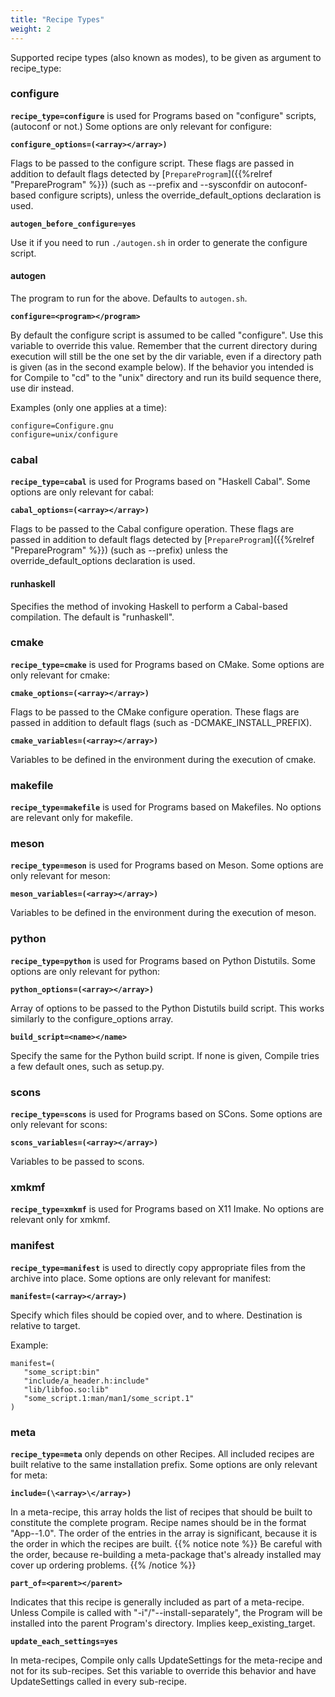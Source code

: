 ```yaml
---
title: "Recipe Types"
weight: 2
---
```


Supported recipe types (also known as modes), to be given as argument to
recipe_type:

### configure

**`recipe_type=configure`** is used for Programs based on "configure" scripts,
(autoconf or not.) Some options are only relevant for configure:

**`configure_options=(<array></array>)`**

Flags to be passed to the configure script. These flags are passed in addition
to default flags detected by [`PrepareProgram`]({{%relref "PrepareProgram" %}})
(such as --prefix and --sysconfdir on autoconf-based configure scripts), unless
the override_default_options declaration is used.

**`autogen_before_configure=yes`**

Use it if you need to run `./autogen.sh` in order to generate the configure
script.

#### autogen

The program to run for the above. Defaults to `autogen.sh`.

**`configure=<program></program>`**

By default the configure script is assumed to be called "configure". Use this
variable to override this value. Remember that the current directory during
execution will still be the one set by the dir variable, even if a directory
path is given (as in the second example below). If the behavior you intended is
for Compile to "cd" to the "unix" directory and run its build sequence there,
use dir instead.

Examples (only one applies at a time):

```fish
configure=Configure.gnu
configure=unix/configure
```

### cabal

**`recipe_type=cabal`** is used for Programs based on "Haskell Cabal". Some
options are only relevant for cabal:

**`cabal_options=(<array></array>)`**

Flags to be passed to the Cabal configure operation. These flags are passed in
addition to default flags detected by
[`PrepareProgram`]({{%relref "PrepareProgram" %}}) (such as --prefix) unless the
override_default_options declaration is used.

#### runhaskell

Specifies the method of invoking Haskell to perform a Cabal-based compilation.
The default is "runhaskell".

### cmake

**`recipe_type=cmake`** is used for Programs based on CMake. Some options are
only relevant for cmake:

**`cmake_options=(<array></array>)`**

Flags to be passed to the CMake configure operation. These flags are passed in
addition to default flags (such as -DCMAKE_INSTALL_PREFIX).

**`cmake_variables=(<array></array>)`**

Variables to be defined in the environment during the execution of cmake.

### makefile

**`recipe_type=makefile`** is used for Programs based on Makefiles. No options
are relevant only for makefile.

### meson

**`recipe_type=meson`** is used for Programs based on Meson. Some options are
only relevant for meson:

**`meson_variables=(<array></array>)`**

Variables to be defined in the environment during the execution of meson.

### python

**`recipe_type=python`** is used for Programs based on Python Distutils. Some
options are only relevant for python:

**`python_options=(<array></array>)`**

Array of options to be passed to the Python Distutils build script. This works
similarly to the configure_options array.

**`build_script=<name></name>`**

Specify the same for the Python build script. If none is given, Compile tries a
few default ones, such as setup.py.

### scons

**`recipe_type=scons`** is used for Programs based on SCons. Some options are
only relevant for scons:

**`scons_variables=(<array></array>)`**

Variables to be passed to scons.

### xmkmf

**`recipe_type=xmkmf`** is used for Programs based on X11 Imake. No options are
relevant only for xmkmf.

### manifest

**`recipe_type=manifest`** is used to directly copy appropriate files from the
archive into place. Some options are only relevant for manifest:

**`manifest=(<array></array>)`**

Specify which files should be copied over, and to where. Destination is relative
to target.

Example:

```fish
manifest=(
   "some_script:bin"
   "include/a_header.h:include"
   "lib/libfoo.so:lib"
   "some_script.1:man/man1/some_script.1"
)
```

### meta

**`recipe_type=meta`** only depends on other Recipes. All included recipes are
built relative to the same installation prefix. Some options are only relevant
for meta:

**`include=(\<array>\</array>)`**

In a meta-recipe, this array holds the list of recipes that should be built to
constitute the complete program. Recipe names should be in the format
"App--1.0". The order of the entries in the array is significant, because it is
the order in which the recipes are built. {{% notice note %}} Be careful with
the order, because re-building a meta-package that's already installed may cover
up ordering problems. {{% /notice %}}

**`part_of=<parent></parent>`**

Indicates that this recipe is generally included as part of a meta-recipe.
Unless Compile is called with "-i"/"--install-separately", the Program will be
installed into the parent Program's directory. Implies keep_existing_target.

**`update_each_settings=yes`**

In meta-recipes, Compile only calls UpdateSettings for the meta-recipe and not
for its sub-recipes. Set this variable to override this behavior and have
UpdateSettings called in every sub-recipe.
